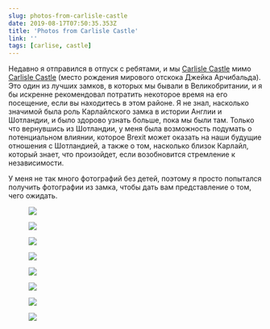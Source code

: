```yaml
---
slug: photos-from-carlisle-castle
date: 2019-08-17T07:50:35.353Z
title: 'Photos from Carlisle Castle'
link: ''
tags: [carlise, castle]
---
```


Недавно я отправился в отпуск с ребятами, и мы [Carlisle Castle](>https://en.wikipedia.org/wiki/Carlisle_Castle) мимо [Carlisle Castle](>https://en.wikipedia.org/wiki/Carlisle_Castle) (место рождения мирового отскока Джейка Арчибальда). Это один из лучших замков, в которых мы бывали в Великобритании, и я бы искренне рекомендовал потратить некоторое время на его посещение, если вы находитесь в этом районе. Я не знал, насколько значимой была роль Карлайлского замка в истории Англии и Шотландии, и было здорово узнать больше, пока мы были там. Только что вернувшись из Шотландии, у меня была возможность подумать о потенциальном влиянии, которое Brexit может оказать на наши будущие отношения с Шотландией, а также о том, насколько близок Карлайл, который знает, что произойдет, если возобновится стремление к независимости.

У меня не так много фотографий без детей, поэтому я просто попытался получить фотографии из замка, чтобы дать вам представление о том, чего ожидать.

<figure><img src="/images/2019-08-17-photos-from-carlisle-castle-0.jpeg"></figure>

<figure><img src="/images/2019-08-17-photos-from-carlisle-castle-1.jpeg"></figure>

<figure><img src="/images/2019-08-17-photos-from-carlisle-castle-2.jpeg"></figure>

<figure><img src="/images/2019-08-17-photos-from-carlisle-castle-3.jpeg"></figure>

<figure><img src="/images/2019-08-17-photos-from-carlisle-castle-4.jpeg"></figure>

<figure><img src="/images/2019-08-17-photos-from-carlisle-castle-5.jpeg"></figure>

<figure><img src="/images/2019-08-17-photos-from-carlisle-castle-6.jpeg"></figure>

<figure><img src="/images/2019-08-17-photos-from-carlisle-castle-7.jpeg"></figure>

